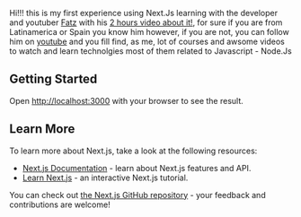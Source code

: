 Hi!!! this is my first experience using Next.Js learning with the developer and youtuber [Fatz](https://github.com/fazt) with his [2 hours video about it!](https://www.youtube.com/watch?v=Ywj6YGgE5RI&list=PLo5lAe9kQrwqPBOPX_Usxe123P_-VngDn&ab_channel=FaztCode), for sure if you are from Latinamerica or Spain you know him however, if you are not, you can follow him on [youtube](https://www.youtube.com/fazttech) and you fill find, as me, lot of courses and awsome videos to watch and learn technolgies most of them related to Javascript - Node.Js

## Getting Started

Open [http://localhost:3000](http://localhost:3000) with your browser to see the result.

## Learn More

To learn more about Next.js, take a look at the following resources:

- [Next.js Documentation](https://nextjs.org/docs) - learn about Next.js features and API.
- [Learn Next.js](https://nextjs.org/learn) - an interactive Next.js tutorial.

You can check out [the Next.js GitHub repository](https://github.com/vercel/next.js/) - your feedback and contributions are welcome!
